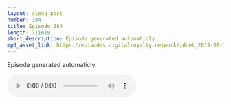 ```yaml
---
layout: alexa_post
number: 384
title: Episode 384
length: 711619
short_description: Episode generated automaticly.
mp3_asset_link: https://episodes.digitalroyalty.network/zdnet_2019-05-16_01-00-03.mp3
---
```


Episode generated automaticly.

<audio controls>
    <source src="{{ page.mp3_asset_link }}" type="audio/mpeg">
</audio>